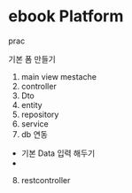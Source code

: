 # ebook Platform

prac

기본 폼 만들기 


1. main view mestache
2. controller
3. Dto
4. entity
5. repository
6. service
7. db 연동
  - 기본 Data 입력 해두기
  - 
8. restcontroller
